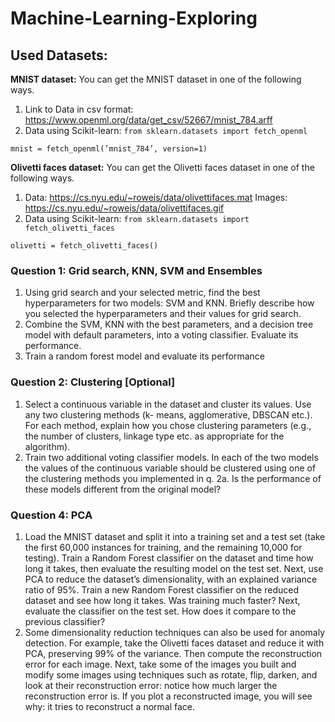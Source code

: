 # Machine-Learning-Exploring
## Used Datasets:
**MNIST dataset:**
You can get the MNIST dataset in one of the following ways.
1. Link to Data in csv format:
https://www.openml.org/data/get_csv/52667/mnist_784.arff
2. Data using Scikit-learn:
`from sklearn.datasets import fetch_openml`

`mnist = fetch_openml(’mnist_784’, version=1)`

**Olivetti faces dataset:**
You can get the Olivetti faces dataset in one of the following ways.
1. Data:
https://cs.nyu.edu/~roweis/data/olivettifaces.mat
Images:
https://cs.nyu.edu/~roweis/data/olivettifaces.gif
2. Data using Scikit-learn:
`from sklearn.datasets import fetch_olivetti_faces`

`olivetti = fetch_olivetti_faces()`

### Question 1: Grid search, KNN, SVM and Ensembles
1. Using grid search and your selected metric, find the best hyperparameters for two models: SVM and
KNN. Briefly describe how you selected the hyperparameters and their values for grid search.
2. Combine the SVM, KNN with the best parameters, and a decision tree model with default parameters,
into a voting classifier. Evaluate its performance.
3. Train a random forest model and evaluate its performance

### Question 2: Clustering [Optional]
1. Select a continuous variable in the dataset and cluster its values. Use any two clustering methods (k-
means, agglomerative, DBSCAN etc.). For each method, explain how you chose clustering parameters
(e.g., the number of clusters, linkage type etc. as appropriate for the algorithm).
2. Train two additional voting classifier models. In each of the two models the values of the continuous
variable should be clustered using one of the clustering methods you implemented in q. 2a. Is the
performance of these models different from the original model?

### Question 4: PCA
1. Load the MNIST dataset and split it into a training set and a test set (take the first 60,000 instances for
training, and the remaining 10,000 for testing). Train a Random Forest classifier on the dataset and
time how long it takes, then evaluate the resulting model on the test set.
Next, use PCA to reduce the dataset’s dimensionality, with an explained variance ratio of 95%. Train
a new Random Forest classifier on the reduced dataset and see how long it takes. Was training much
faster? Next, evaluate the classifier on the test set. How does it compare to the previous classifier?
2. Some dimensionality reduction techniques can also be used for anomaly detection. For example, take
the Olivetti faces dataset and reduce it with PCA, preserving 99% of the variance. Then compute
the reconstruction error for each image. Next, take some of the images you built and modify some
images using techniques such as rotate, flip, darken, and look at their reconstruction error: notice how
much larger the reconstruction error is. If you plot a reconstructed image, you will see why: it tries to
reconstruct a normal face.
